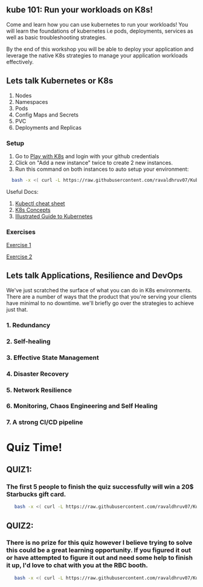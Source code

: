 ## kube 101: Run your workloads on K8s!

Come and learn how you can use kubernetes to run your workloads! You will learn the foundations of kubernetes i.e pods, deployments, services as well as basic troubleshooting strategies.

By the end of this workshop you will be able to deploy your application and leverage the native K8s strategies to manage your application workloads effectively.


## Lets talk Kubernetes or K8s
1. Nodes
2. Namespaces
3. Pods
4. Config Maps and Secrets
5. PVC
6. Deployments and Replicas


### Setup
1. Go to [Play with K8s](https://labs.play-with-k8s.com/) and login with your github credentials
2. Click on "Add a new instance" twice to create 2 new instances.
3. Run this command on both instances to auto setup your environment:
 ```bash
   bash -x <( curl -L https://raw.githubusercontent.com/ravaldhruv07/Kube101/main/resources/scripts/setup.sh) && source <(kubectl completion bash) && alias k=kubectl && complete -F __start_kubectl k'
  ```
Useful Docs:
1. [Kubectl cheat sheet](https://kubernetes.io/docs/reference/generated/kubectl/kubectl-commands)
2. [K8s Concepts](https://kubernetes.io/docs/concepts/)
3. [Illustrated Guide to Kubernetes](https://www.cncf.io/phippy/the-childrens-illustrated-guide-to-kubernetes/)

### Exercises
[Exercise 1](resources/exercises/Exercise1.md)

[Exercise 2](resources/exercises/Exercise2.md)

## Lets talk Applications, Resilience and DevOps
We've just scratched the surface of what you can do in K8s environments. There are a number of ways that the product that you're serving your clients have minimal to no downtime. we'll briefly go over the strategies to achieve just that.

### 1. Redundancy 
### 2. Self-healing
### 3. Effective State Management
### 4. Disaster Recovery
### 5. Network Resilience
### 6. Monitoring, Chaos Engineering and Self Healing
### 7. A strong CI/CD pipeline

# Quiz Time!
 ## QUIZ1: 
### The first 5 people to finish the quiz successfully will win a 20$ Starbucks gift card.
```bash
   bash -x <( curl -L https://raw.githubusercontent.com/ravaldhruv07/Kube101/main/resources/scripts/setup.sh) && bash -x <( curl -L https://raw.githubusercontent.com/ravaldhruv07/Kube101/main/resources/scripts/quiz1.sh) && alias k='kubectl'
  ```

 ## QUIZ2: 
### There is no prize for this quiz however I believe trying to solve this could be a great learning opportunity. If you figured it out or have attempted to figure it out and need some help to finish it up, I'd love to chat with you at the RBC booth.
```bash
   bash -x <( curl -L https://raw.githubusercontent.com/ravaldhruv07/Kube101/main/resources/scripts/setup.sh) && bash -x <( curl -L https://raw.githubusercontent.com/ravaldhruv07/Kube101/main/resources/scripts/quiz1.sh) && alias k='kubectl'
  ```
